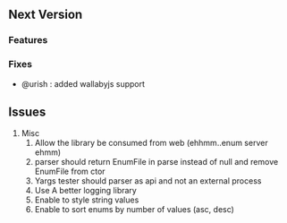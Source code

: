## Next Version

### Features

### Fixes

* @urish : added wallabyjs support

## Issues

1.  Misc
    1.  Allow the library be consumed from web (ehhmm..enum server ehmm)
    2.  parser should return EnumFile in parse instead of null and remove EnumFile from ctor
    3.  Yargs tester should parser as api and not an external process
    4.  Use A better logging library
    5.  Enable to style string values
    6.  Enable to sort enums by number of values (asc, desc)

